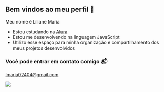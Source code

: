 ## Bem vindos ao meu perfil 🤍

Meu nome é Liliane Maria 

- Estou estudando na [Alura](https://www.alura.com.br)
- Estou me desenvolvendo na linguagem JavaScript
- Utilizo esse espaço para minha organização e compartilhamento dos meus projetos desenvolvidos

### Você pode entrar em contato comigo 📬

 lmaria02404@gmail.com

![](https://itunes.apple.com/app/apple-store/id917932200?pt=39040802&ct=Media1GIFV2&mt=8)
